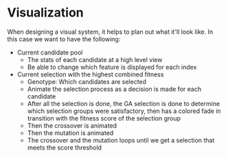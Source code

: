 # Visualization

When designing a visual system, it helps to plan out what it'll look like. In
this case we want to have the following:
- Current candidate pool
  - The stats of each candidate at a high level view
  - Be able to change which feature is displayed for each index
- Current selection with the highest combined fitness
  - Genotype: Which candidates are selected
  - Animate the selection process as a decision is made for each candidate
  - After all the selection is done, the GA selection is done to determine
    which selection groups were satisfactory, then has a colored fade in 
    transition with the fitness score of the selection group
  - Then the crossover is animated
  - Then the mutation is animated
  - The crossover and the mutation loops until we get a selection that meets the
    score threshold